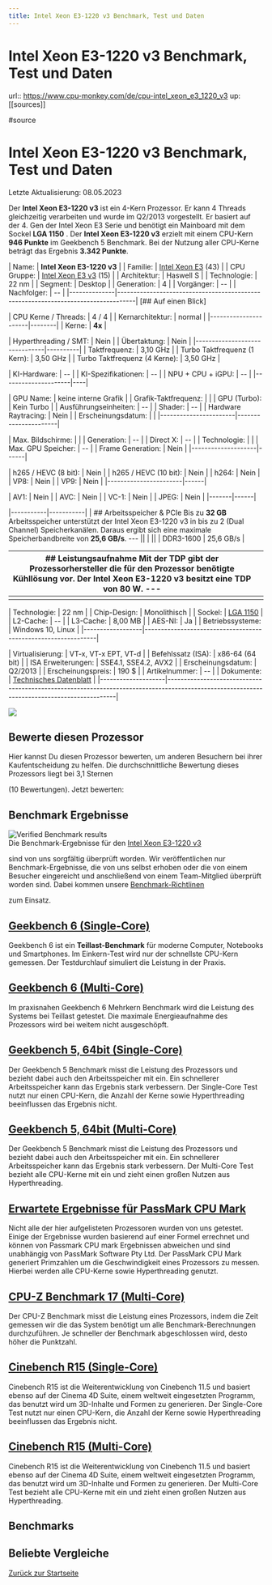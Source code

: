 ```yaml
---
title: Intel Xeon E3-1220 v3 Benchmark, Test und Daten
---
```


# Intel Xeon E3-1220 v3 Benchmark, Test und Daten

url:: https://www.cpu-monkey.com/de/cpu-intel_xeon_e3_1220_v3
up: [[sources]]

#source

# Intel Xeon E3-1220 v3 Benchmark, Test und Daten

Letzte Aktualisierung: 08.05.2023

Der **Intel Xeon E3-1220 v3** ist ein 4-Kern Prozessor. Er kann 4 Threads gleichzeitig verarbeiten und wurde im Q2/2013 vorgestellt. Er basiert auf der 4. Gen der Intel Xeon E3 Serie und benötigt ein Mainboard mit dem Sockel **LGA 1150** . Der **Intel Xeon E3-1220 v3** erzielt mit einem CPU-Kern **946 Punkte** im Geekbench 5 Benchmark. Bei der Nutzung aller CPU-Kerne beträgt das Ergebnis **3.342 Punkte**.  

|    Name:     |                             **Intel Xeon E3-1220 v3**                             |
|   Familie:   |   [Intel Xeon E3](https://www.cpu-monkey.com/de/cpu_family-intel_xeon_e3) (43)    |
| CPU Gruppe:  | [Intel Xeon E3 v3](https://www.cpu-monkey.com/de/cpu_group-intel_xeon_e3_v3) (15) |
| Architektur: |                                     Haswell S                                     |
| Technologie: |                                       22 nm                                       |
|   Segment:   |                                      Desktop                                      |
| Generation:  |                                         4                                         |
|  Vorgänger:  |                                        --                                         |
| Nachfolger:  |                                        --                                         |
|--------------|-----------------------------------------------------------------------------------|
[## Auf einen Blick]

| CPU Kerne / Threads: | 4 / 4  |
|   Kernarchitektur:   | normal |
|----------------------|--------|
| Kerne:               | **4x** |

|     Hyperthreading / SMT:     |   Nein   |
|         Übertaktung:          |   Nein   |
|-------------------------------|----------|
| Taktfrequenz:                 | 3,10 GHz |
| Turbo Taktfrequenz (1 Kern):  | 3,50 GHz |
| Turbo Taktfrequenz (4 Kerne): | 3,50 GHz |

|    KI-Hardware:     | -- |
| KI-Spezifikationen: | -- |
|  NPU + CPU + iGPU:  | -- |
|---------------------|----|

|       GPU Name:       | keine interne Grafik |
| Grafik-Taktfrequenz:  |                      |
|     GPU (Turbo):      |      Kein Turbo      |
| Ausführungseinheiten: |          --          |
|        Shader:        |          --          |
| Hardware Raytracing:  |         Nein         |
|  Erscheinungsdatum:   |                      |
|-----------------------|----------------------|

| Max. Bildschirme:  |      |
|    Generation:     |  --  |
|     Direct X:      |  --  |
|    Technologie:    |      |
| Max. GPU Speicher: |  --  |
| Frame Generation:  | Nein |
|--------------------|------|

| h265 / HEVC (8 bit):  | Nein |
| h265 / HEVC (10 bit): | Nein |
|         h264:         | Nein |
|         VP8:          | Nein |
|         VP9:          | Nein |
|-----------------------|------|

| AV1:  | Nein |
| AVC:  | Nein |
| VC-1: | Nein |
| JPEG: | Nein |
|-------|------|

|-----------|-----------|
| ## Arbeitsspeicher & PCIe Bis zu **32 GB** Arbeitsspeicher unterstützt der Intel Xeon E3-1220 v3 in bis zu 2 (Dual Channel) Speicherkanälen. Daraus ergibt sich eine maximale Speicherbandbreite von **25,6 GB/s**. --- ||
|                      ||
| DDR3-1600 | 25,6 GB/s |

| ## Leistungsaufnahme Mit der TDP gibt der Prozessorhersteller die für den Prozessor benötigte Kühllösung vor. Der Intel Xeon E3-1220 v3 besitzt eine TDP von **80 W**. --- ||
|---|---|
|      ||

|   Technologie:   |                             22 nm                             |
|   Chip-Design:   |                         Monolithisch                          |
|     Sockel:      | [LGA 1150](https://www.cpu-monkey.com/de/cpu_socket-lga_1150) |
|    L2-Cache:     |                              --                               |
|    L3-Cache:     |                            8,00 MB                            |
|     AES-NI:      |                              Ja                               |
| Betriebssysteme: |                       Windows 10, Linux                       |
|------------------|---------------------------------------------------------------|

|  Virtualisierung:  |                                                            VT-x, VT-x EPT, VT-d                                                            |
| Befehlssatz (ISA): |                                                              x86-64 (64 bit)                                                               |
| ISA Erweiterungen: |                                                            SSE4.1, SSE4.2, AVX2                                                            |
| Erscheinungsdatum: |                                                                  Q2/2013                                                                   |
| Erscheinungspreis: |                                                                   190 $                                                                    |
|   Artikelnummer:   |                                                                     --                                                                     |
|     Dokumente:     | [Technisches Datenblatt](https://ark.intel.com/content/www/us/en/ark/products/75052/intel-xeon-processor-e31220-v3-8m-cache-3-10-ghz.html) |
|--------------------|--------------------------------------------------------------------------------------------------------------------------------------------|

![](https://vg04.met.vgwort.de/na/77cd154cda8c4d91b85681b17fdc3f70)

## Bewerte diesen Prozessor

Hier kannst Du diesen Prozessor bewerten, um anderen Besuchern bei ihrer Kaufentscheidung zu helfen. Die durchschnittliche Bewertung dieses Prozessors liegt bei
3,1 Sternen

(10 Bewertungen). Jetzt bewerten:

## Benchmark Ergebnisse

![Verified Benchmark results](https://www.cpu-monkey.com/images/verified_benchmark_silver.png "Verified Benchmark results")  
Die Benchmark-Ergebnisse für den
[Intel Xeon E3-1220 v3](https://www.amazon.com/gp/product/B07MBNXZSL/ref=as_li_tl?ie=UTF8&creativeASIN=B07MBNXZSL&linkCode=as2&tag=cpmo01-20)

sind von uns sorgfältig überprüft worden. Wir veröffentlichen nur Benchmark-Ergebnisse, die von uns selbst erhoben oder die von einem Besucher eingereicht und anschließend von einem Team-Mitglied überprüft worden sind. Dabei kommen unsere
[Benchmark-Richtlinen](https://www.cpu-monkey.com/de/benchmark_guidelines)

zum Einsatz.

## [Geekbench 6 (Single-Core)](https://www.cpu-monkey.com/de/cpu_benchmark-geekbench_6_single_core)

Geekbench 6 ist ein **Teillast-Benchmark** für moderne Computer, Notebooks und Smartphones. Im Einkern-Test wird nur der schnellste CPU-Kern gemessen. Der Testdurchlauf simuliert die Leistung in der Praxis.  

## [Geekbench 6 (Multi-Core)](https://www.cpu-monkey.com/de/cpu_benchmark-geekbench_6_multi_core)

Im praxisnahen Geekbench 6 Mehrkern Benchmark wird die Leistung des Systems bei Teillast getestet. Die maximale Energieaufnahme des Prozessors wird bei weitem nicht ausgeschöpft.  

## [Geekbench 5, 64bit (Single-Core)](https://www.cpu-monkey.com/de/cpu_benchmark-geekbench_5_64bit_single_core)

Der Geekbench 5 Benchmark misst die Leistung des Prozessors und bezieht dabei auch den Arbeitsspeicher mit ein. Ein schnellerer Arbeitsspeicher kann das Ergebnis stark verbessern. Der Single-Core Test nutzt nur einen CPU-Kern, die Anzahl der Kerne sowie Hyperthreading beeinflussen das Ergebnis nicht.  

## [Geekbench 5, 64bit (Multi-Core)](https://www.cpu-monkey.com/de/cpu_benchmark-geekbench_5_64bit_multi_core)

Der Geekbench 5 Benchmark misst die Leistung des Prozessors und bezieht dabei auch den Arbeitsspeicher mit ein. Ein schnellerer Arbeitsspeicher kann das Ergebnis stark verbessern. Der Multi-Core Test bezieht alle CPU-Kerne mit ein und zieht einen großen Nutzen aus Hyperthreading.  

## [Erwartete Ergebnisse für PassMark CPU Mark](https://www.cpu-monkey.com/de/cpu_benchmark-benchmark_passmark)

Nicht alle der hier aufgelisteten Prozessoren wurden von uns getestet. Einige der Ergebnisse wurden basierend auf einer Formel errechnet und können von Passmark CPU mark Ergebnissen abweichen und sind unabhängig von PassMark Software Pty Ltd. Der PassMark CPU Mark generiert Primzahlen um die Geschwindigkeit eines Prozessors zu messen. Hierbei werden alle CPU-Kerne sowie Hyperthreading genutzt.  

## [CPU-Z Benchmark 17 (Multi-Core)](https://www.cpu-monkey.com/de/cpu_benchmark-cpu_z_benchmark_17_multi_core)

Der CPU-Z Benchmark misst die Leistung eines Prozessors, indem die Zeit gemessen wir die das System benötigt um alle Benchmark-Berechnungen durchzuführen. Je schneller der Benchmark abgeschlossen wird, desto höher die Punktzahl.  

## [Cinebench R15 (Single-Core)](https://www.cpu-monkey.com/de/cpu_benchmark-cinebench_r15_single_core)

Cinebench R15 ist die Weiterentwicklung von Cinebench 11.5 und basiert ebenso auf der Cinema 4D Suite, einem weltweit eingesetzten Programm, das benutzt wird um 3D-Inhalte und Formen zu generieren. Der Single-Core Test nutzt nur einen CPU-Kern, die Anzahl der Kerne sowie Hyperthreading beeinflussen das Ergebnis nicht.  

## [Cinebench R15 (Multi-Core)](https://www.cpu-monkey.com/de/cpu_benchmark-cinebench_r15_multi_core)

Cinebench R15 ist die Weiterentwicklung von Cinebench 11.5 und basiert ebenso auf der Cinema 4D Suite, einem weltweit eingesetzten Programm, das benutzt wird um 3D-Inhalte und Formen zu generieren. Der Multi-Core Test bezieht alle CPU-Kerne mit ein und zieht einen großen Nutzen aus Hyperthreading.

## Benchmarks



## Beliebte Vergleiche



[Zurück zur Startseite](https://www.cpu-monkey.com/de/)
